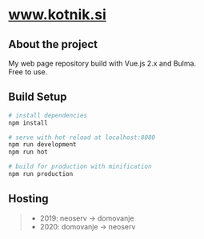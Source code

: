 # www.kotnik.si

## About the project
My web page repository build with Vue.js 2.x and Bulma.  
Free to use.

> 
## Build Setup

``` bash
# install dependencies
npm install

# serve with hot reload at localhost:8080
npm run development
npm run hot

# build for production with minification
npm run production
```

## Hosting
>- 2019: neoserv -> domovanje  
>- 2020: domovanje -> neoserv
